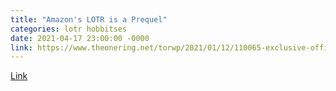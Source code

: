 ```yaml
---
title: "Amazon's LOTR is a Prequel"
categories: lotr hobbitses
date: 2021-04-17 23:00:00 -0000
link: https://www.theonering.net/torwp/2021/01/12/110065-exclusive-official-show-synopsis-for-amazons-lord-of-the-rings-series/
---
```

[Link](https://www.theonering.net/torwp/2021/01/12/110065-exclusive-official-show-synopsis-for-amazons-lord-of-the-rings-series/)
